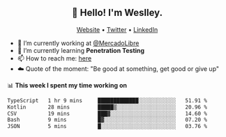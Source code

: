 <h2 align="center">👋 Hello! I'm Weslley.</h2>
<p align="center">
  <a href="http://weslleyneri.com.br">Website</a> •
  <a href="https://twitter.com/Weslley_Neri">Twitter</a> •
  <a href="https://www.linkedin.com/in/weslley-neri-3658908b">LinkedIn</a>
</p>


- 🔭 I’m currently working at [@MercadoLibre](https://github.com/mercadolibre)
- 🌱 I’m currently learning **Penetration Testing**
- 📫 How to reach me: [here](mailto:weslley39@gmail.com)
- ☁️ Quote of the moment: "Be good at something, get good or give up"

📊 **This week I spent my time working on**
<!--START_SECTION:waka-->

```txt
TypeScript   1 hr 9 mins     █████████████░░░░░░░░░░░░   51.91 %
Kotlin       28 mins         █████▒░░░░░░░░░░░░░░░░░░░   20.96 %
CSV          19 mins         ███▓░░░░░░░░░░░░░░░░░░░░░   14.60 %
Bash         9 mins          █▓░░░░░░░░░░░░░░░░░░░░░░░   07.20 %
JSON         5 mins          █░░░░░░░░░░░░░░░░░░░░░░░░   03.76 %
```

<!--END_SECTION:waka-->

<!-- Inspired by https://github.com/gruselhaus/gruselhaus -->